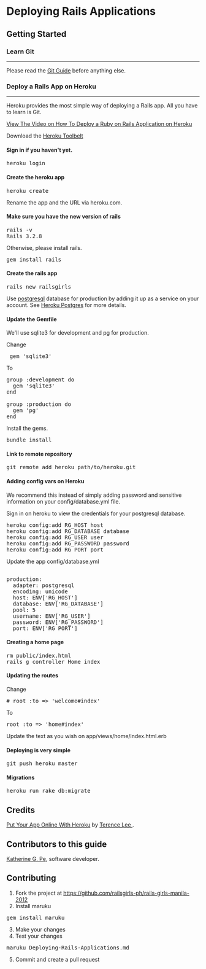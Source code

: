 # Deploying Rails Applications

## Getting Started

### Learn Git
-------------------------

Please read the <a href="http://railsgirls.pinoyrb.org/git">Git Guide</a> before anything else.

### Deploy a Rails App on Heroku
-------------------------

Heroku provides the most simple way of deploying a Rails app. All you have to learn is Git.

<a href="http://vimeo.com/53217192" target="_blank">View The Video on How To Deploy a Ruby on Rails Application on Heroku</a>

Download the <a href="https://toolbelt.heroku.com/" target="_blank">Heroku Toolbelt</a>

#### Sign in if you haven't yet.

<pre class="brush: shell">
heroku login
</pre>

#### Create the heroku app

<pre class="brush: shell">
heroku create
</pre>

Rename the app and the URL via heroku.com.

#### Make sure you have the new version of rails

<pre class="brush: shell">
rails -v
Rails 3.2.8
</pre>

Otherwise, please install rails.

<pre class="brush: shell">
gem install rails
</pre>

#### Create the rails app

<pre class="brush: shell">
rails new railsgirls
</pre>

Use <a href="http://www.postgresql.org/" target="_blank">postgresql</a> database for production by adding it up as a service on your account. See <a href="https://postgres.heroku.com/" target="_blank">Heroku Postgres</a> for more details.

#### Update the Gemfile

We'll use sqlite3 for development and pg for production.

Change

<pre class="brush: ruby">
 gem 'sqlite3'
</pre>

To

<pre class="brush: ruby">
group :development do
  gem 'sqlite3'
end

group :production do
  gem 'pg'
end
</pre>

Install the gems.

<pre class="brush: shell">
bundle install
</pre>

#### Link to remote repository

<pre class="brush: shell">
git remote add heroku path/to/heroku.git
</pre>


#### Adding config vars on Heroku

We recommend this instead of simply adding password and sensitive information on your config/database.yml file.

Sign in on heroku to view the credentials for your postgresql database.

<pre class="brush: shell">
heroku config:add RG_HOST host
heroku config:add RG_DATABASE database
heroku config:add RG_USER user
heroku config:add RG_PASSWORD password
heroku config:add RG_PORT port
</pre>

Update the app config/database.yml

<pre class="brush: ruby">

production:
  adapter: postgresql
  encoding: unicode
  host: ENV['RG_HOST']
  database: ENV['RG_DATABASE']
  pool: 5
  username:	ENV['RG_USER']
  password: ENV['RG_PASSWORD']
  port: ENV['RG_PORT']
</pre>

#### Creating a home page

<pre class="brush: shell">
rm public/index.html
rails g controller Home index
</pre>

#### Updating the routes

Change

<pre class="brush: ruby">
# root :to => 'welcome#index'
</pre>

To

<pre class="brush: ruby">
root :to => 'home#index'
</pre>


Update the text as you wish on app/views/home/index.html.erb

#### Deploying is very simple

<pre class="brush: shell">
git push heroku master
</pre>

#### Migrations

<pre class="brush: shell">
heroku run rake db:migrate
</pre>


## Credits

<a href ="http://guides.railsgirls.com/heroku/" target="_blank"> Put Your App Online With Heroku</a> by <a href="https://twitter.com/hone02" target="_blank">Terence Lee </a>.


## Contributors to this guide

<a href ="https://blog.bridgeutopiaweb.com" target="_blank"> Katherine G. Pe</a>, software developer.

## Contributing

1. Fork the project at https://github.com/railsgirls-ph/rails-girls-manila-2012
2. Install maruku
<pre class="brush: shell">
gem install maruku
</pre>
3. Make your changes
4. Test your changes
<pre class="brush: shell">
maruku Deploying-Rails-Applications.md
</pre>
5. Commit and create a pull request

